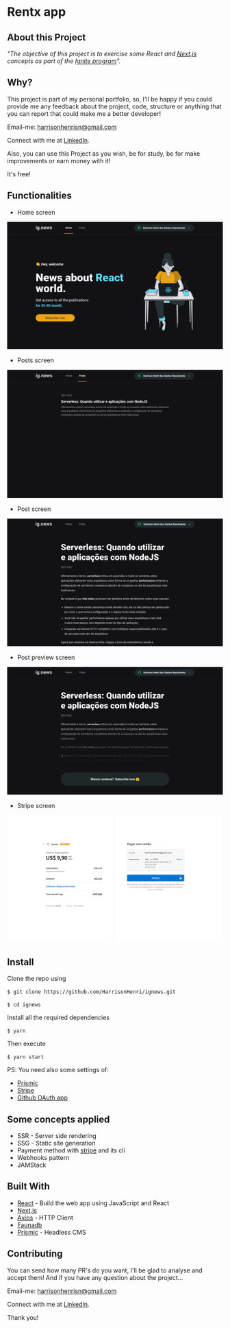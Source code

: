 # Rentx app

## About this Project

_"The objective of this project is to exercise some React and [Next.js](https://nextjs.org/) concepts as part of the [Ignite program](https://rocketseat.com.br/ignite)"._

## Why?

This project is part of my personal portfolio, so, I'll be happy if you could provide me any feedback about the project, code, structure or anything that you can report that could make me a better developer!

Email-me: harrisonhenrisn@gmail.com

Connect with me at [LinkedIn](https://linkedin.com/in/harrison-henri-dos-santos-nascimento).

Also, you can use this Project as you wish, be for study, be for make improvements or earn money with it!

It's free!

## Functionalities

- Home screen

![](assets/home.png)

- Posts screen

![](assets/posts.png)

- Post screen

![](assets/post.png)

- Post preview screen

![](assets/postpreview.png)

- Stripe screen

![](assets/stripe.png)

## Install

Clone the repo using

```
$ git clone https://github.com/HarrisonHenri/ignews.git
```

```
$ cd ignews
```

Install all the required dependencies

```
$ yarn
```

Then execute

```
$ yarn start
```

PS: You need also some settings of:

- [Prismic](https://prismic.io/)
- [Stripe](https://stripe.com/)
- [Github OAuth app](https://docs.github.com/en/developers/apps/building-oauth-apps/creating-an-oauth-app)

## Some concepts applied

- SSR - Server side rendering
- SSG - Static site generation
- Payment method with [stripe](https://stripe.com) and its cli
- Webhooks pattern
- JAMStack

## Built With

- [React](https://github.com/facebook/react) - Build the web app using JavaScript and React
- [Next.js](https://nextjs.org/)
- [Axios](https://github.com/axios/axios) - HTTP Client
- [Faunadb](https://fauna.com/)
- [Prismic](https://prismic.io/) - Headless CMS

## Contributing

You can send how many PR's do you want, I'll be glad to analyse and accept them! And if you have any question about the project...

Email-me: harrisonhenrisn@gmail.com

Connect with me at [LinkedIn](https://linkedin.com/in/harrison-henri-dos-santos-nascimento-a6ba33112).

Thank you!